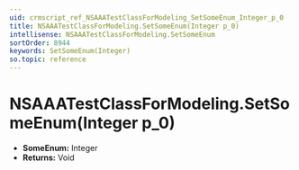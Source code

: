 ```yaml
---
uid: crmscript_ref_NSAAATestClassForModeling_SetSomeEnum_Integer_p_0
title: NSAAATestClassForModeling.SetSomeEnum(Integer p_0)
intellisense: NSAAATestClassForModeling.SetSomeEnum
sortOrder: 8944
keywords: SetSomeEnum(Integer)
so.topic: reference
---
```


# NSAAATestClassForModeling.SetSomeEnum(Integer p_0)

* **SomeEnum:** Integer
* **Returns:** Void

